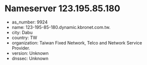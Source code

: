 # Nameserver 123.195.85.180

* as_number: 9924
* name: 123-195-85-180.dynamic.kbronet.com.tw.
* city: Dabu
* country: TW
* organization: Taiwan Fixed Network, Telco and Network Service Provider.
* version: Unknown
* dnssec: Unknown
